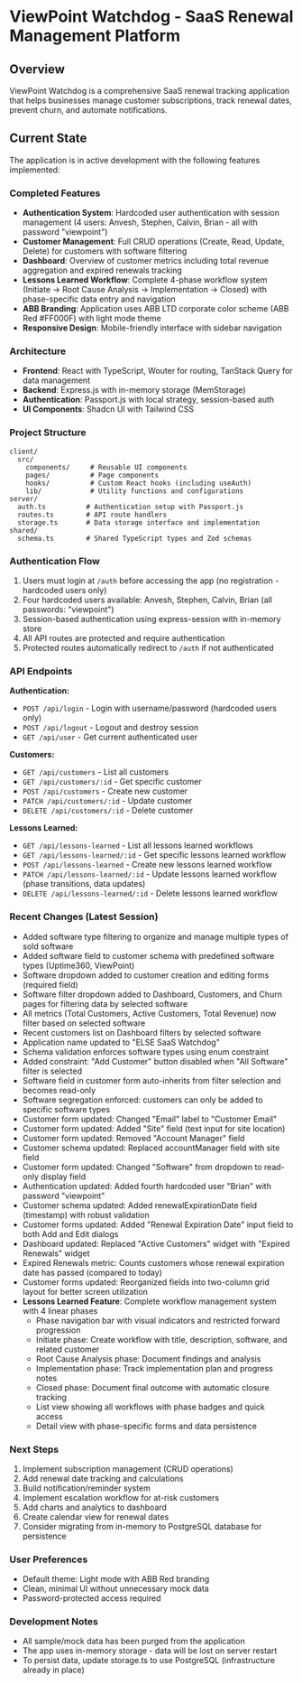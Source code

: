 # ViewPoint Watchdog - SaaS Renewal Management Platform

## Overview
ViewPoint Watchdog is a comprehensive SaaS renewal tracking application that helps businesses manage customer subscriptions, track renewal dates, prevent churn, and automate notifications.

## Current State
The application is in active development with the following features implemented:

### Completed Features
- **Authentication System**: Hardcoded user authentication with session management (4 users: Anvesh, Stephen, Calvin, Brian - all with password "viewpoint")
- **Customer Management**: Full CRUD operations (Create, Read, Update, Delete) for customers with software filtering
- **Dashboard**: Overview of customer metrics including total revenue aggregation and expired renewals tracking
- **Lessons Learned Workflow**: Complete 4-phase workflow system (Initiate → Root Cause Analysis → Implementation → Closed) with phase-specific data entry and navigation
- **ABB Branding**: Application uses ABB LTD corporate color scheme (ABB Red #FF000F) with light mode theme
- **Responsive Design**: Mobile-friendly interface with sidebar navigation

### Architecture
- **Frontend**: React with TypeScript, Wouter for routing, TanStack Query for data management
- **Backend**: Express.js with in-memory storage (MemStorage)
- **Authentication**: Passport.js with local strategy, session-based auth
- **UI Components**: Shadcn UI with Tailwind CSS

### Project Structure
```
client/
  src/
    components/     # Reusable UI components
    pages/          # Page components
    hooks/          # Custom React hooks (including useAuth)
    lib/            # Utility functions and configurations
server/
  auth.ts          # Authentication setup with Passport.js
  routes.ts        # API route handlers
  storage.ts       # Data storage interface and implementation
shared/
  schema.ts        # Shared TypeScript types and Zod schemas
```

### Authentication Flow
1. Users must login at `/auth` before accessing the app (no registration - hardcoded users only)
2. Four hardcoded users available: Anvesh, Stephen, Calvin, Brian (all passwords: "viewpoint")
3. Session-based authentication using express-session with in-memory store
4. All API routes are protected and require authentication
5. Protected routes automatically redirect to `/auth` if not authenticated

### API Endpoints
**Authentication:**
- `POST /api/login` - Login with username/password (hardcoded users only)
- `POST /api/logout` - Logout and destroy session
- `GET /api/user` - Get current authenticated user

**Customers:**
- `GET /api/customers` - List all customers
- `GET /api/customers/:id` - Get specific customer
- `POST /api/customers` - Create new customer
- `PATCH /api/customers/:id` - Update customer
- `DELETE /api/customers/:id` - Delete customer

**Lessons Learned:**
- `GET /api/lessons-learned` - List all lessons learned workflows
- `GET /api/lessons-learned/:id` - Get specific lessons learned workflow
- `POST /api/lessons-learned` - Create new lessons learned workflow
- `PATCH /api/lessons-learned/:id` - Update lessons learned workflow (phase transitions, data updates)
- `DELETE /api/lessons-learned/:id` - Delete lessons learned workflow

### Recent Changes (Latest Session)
- Added software type filtering to organize and manage multiple types of sold software
- Added software field to customer schema with predefined software types (Uptime360, ViewPoint)
- Software dropdown added to customer creation and editing forms (required field)
- Software filter dropdown added to Dashboard, Customers, and Churn pages for filtering data by selected software
- All metrics (Total Customers, Active Customers, Total Revenue) now filter based on selected software
- Recent customers list on Dashboard filters by selected software
- Application name updated to "ELSE SaaS Watchdog"
- Schema validation enforces software types using enum constraint
- Added constraint: "Add Customer" button disabled when "All Software" filter is selected
- Software field in customer form auto-inherits from filter selection and becomes read-only
- Software segregation enforced: customers can only be added to specific software types
- Customer form updated: Changed "Email" label to "Customer Email"
- Customer form updated: Added "Site" field (text input for site location)
- Customer form updated: Removed "Account Manager" field
- Customer schema updated: Replaced accountManager field with site field
- Customer form updated: Changed "Software" from dropdown to read-only display field
- Authentication updated: Added fourth hardcoded user "Brian" with password "viewpoint"
- Customer schema updated: Added renewalExpirationDate field (timestamp) with robust validation
- Customer forms updated: Added "Renewal Expiration Date" input field to both Add and Edit dialogs
- Dashboard updated: Replaced "Active Customers" widget with "Expired Renewals" widget
- Expired Renewals metric: Counts customers whose renewal expiration date has passed (compared to today)
- Customer forms updated: Reorganized fields into two-column grid layout for better screen utilization
- **Lessons Learned Feature**: Complete workflow management system with 4 linear phases
  - Phase navigation bar with visual indicators and restricted forward progression
  - Initiate phase: Create workflow with title, description, software, and related customer
  - Root Cause Analysis phase: Document findings and analysis
  - Implementation phase: Track implementation plan and progress notes
  - Closed phase: Document final outcome with automatic closure tracking
  - List view showing all workflows with phase badges and quick access
  - Detail view with phase-specific forms and data persistence

### Next Steps
1. Implement subscription management (CRUD operations)
2. Add renewal date tracking and calculations
3. Build notification/reminder system
4. Implement escalation workflow for at-risk customers
5. Add charts and analytics to dashboard
6. Create calendar view for renewal dates
7. Consider migrating from in-memory to PostgreSQL database for persistence

### User Preferences
- Default theme: Light mode with ABB Red branding
- Clean, minimal UI without unnecessary mock data
- Password-protected access required

### Development Notes
- All sample/mock data has been purged from the application
- The app uses in-memory storage - data will be lost on server restart
- To persist data, update storage.ts to use PostgreSQL (infrastructure already in place)
